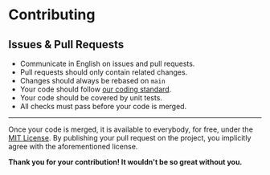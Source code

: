 # Contributing

## Issues & Pull Requests

* Communicate in English on issues and pull requests.
* Pull requests should only contain related changes.
* Changes should always be rebased on `main`
* Your code should follow [our coding standard](https://www.php-fig.org/per/coding-style/). 
* Your code should be covered by unit tests.
* All checks must pass before your code is merged.

---

Once your code is merged, it is available to everybody, for free, under the [MIT License](/LICENSE).
By publishing your pull request on the project, you implicitly agree with the aforementioned license.

**Thank you for your contribution! It wouldn't be so great without you.**